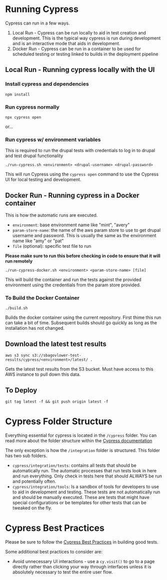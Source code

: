 # Running Cypress
Cypress can run in a few ways.  

1. Local Run - Cypress can be run locally to aid in test creation and development.  This is the typical way cypress is run during development and is an interactive mode that aids in development.
2. Docker Run - Cypress can be run in a container to be used for scheduled testing or testing linked to builds in the deployment pipeline

## Local Run - Running cypress locally with the UI

### Install cypress and dependencies

`npm install`

### Run cypress normally
`npx cypress open`

or...

### Run cypress w/ environment variables
This is required to run the drupal tests with credentials to log in to drupal and test drupal functionality

`./run-cypress.sh <environment> <drupal-username> <drupal-password>` 

This will run Cypress using the `cypress open` command to use the Cypress UI for local testing and development.

## Docker Run - Running cypress in a Docker container
This is how the automatic runs are executed.
* `environment`: base environment name like "mint", "avery"
* `param-store-name`: the name of the aws param store to use to get drupal username and password.  This is usually the same as the environment name like "amy" or "pat"
* `file` (optional): specific test file to run

**Please make sure to run this before checking in code to ensure that it will run remotely**

`./run-cypress-docker.sh <environment> <param-store-name> [file]`

This will build the container and run the tests against the provided environment using the credentials from the param store provided.

### To Build the Docker Container
`./build.sh`

Builds the docker container using the current repository.  First thime this run can take a bit of time.  Subsequent builds should go quickly as long as the installation has not changed. 

## Download the latest test results
`aws s3 sync s3://sbagovlower-test-results/cypress/<environment>/latest/ .`

Gets the latest test results from the S3 bucket.  Must have access to this AWS instance to pull down this data.

## To Deploy
`git tag latest -f && git push origin latest -f`

# Cypress Folder Structure
Everything essential for cypress is located in the `/cypress` folder.  You can read more about the folder structure within the [Cypress documentation](https://docs.cypress.io/guides/core-concepts/writing-and-organizing-tests.html#Folder-Structure)

The only exception is how the `/integration` folder is structured.  This folder has two sub folders.
* `cypress/integration/tests`: contains all tests that should be automatically run.  The automatic processes that run tests look in here and run everything.  Only check in tests here that should ALWAYS be run and potentially often.
* `cypress/integration/tools`: Is a sandbox of tools for developers to use to aid in development and testing.  These tests are not automatically run and should be manually executed.  These are tests that might have special configurations or be templates for other tests that can be tweaked on the fly.

# Cypress Best Practices
Please be sure to follow the [Cypress Best Practices](https://docs.cypress.io/guides/references/best-practices.html) in building good tests.

Some additional best practices to consider are:
* Avoid unnecessary UI interactions - use a `cy.visit()` to go to a page directly rather than clicking your way through interfaces unless it is absolutely necessary to test the entire user flow.
